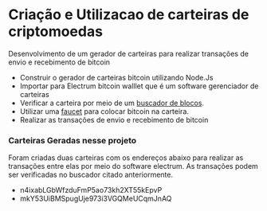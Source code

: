 # Criação e Utilizacao de carteiras de criptomoedas
 
 Desenvolvimento de um gerador de carteiras para realizar transações de envio e recebimento de bitcoin

- Construir o gerador de carteiras bitcoin utilizando Node.Js
- Importar para Electrum bitcoin walllet que é um software gerenciador de carteiras
- Verificar a carteira por meio de um [buscador de blocos](https://live.blockcypher.com/). 
- Utilizar uma [faucet](https://coinfaucet.eu/en/) para colocar bitcoin na carteira. 
- Realizar as transações de envio e recebimento de bitcoin


### Carteiras Geradas nesse projeto
Foram criadas duas carteiras com os endereços abaixo para realizar as transações entre elas por meio do software electrum. As transações podem ser verificadas no buscador citado anteriormente.

- n4ixabLGbWfzduFmP5ao73kh2XT55kEpvP
- mkY53UiBMSpugUje973i3VGQMeUCqmJnAQ
